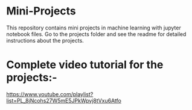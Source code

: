 # Mini-Projects
This repository contains mini projects in machine learning with jupyter notebook files.
Go to the projects folder and see the readme for detailed instructions about the projects.

# Complete video tutorial for the projects:-
https://www.youtube.com/playlist?list=PL_8jNcohs27W5mE5JPkWpvj8tVxu6Atfo
